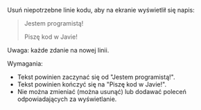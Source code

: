 Usuń niepotrzebne linie kodu, aby na ekranie wyświetlił się napis:

> Jestem programistą!
>
> Piszę kod w Javie!

Uwaga: każde zdanie na nowej linii.

Wymagania:

- Tekst powinien zaczynać się od "Jestem programistą!".
- Tekst powinien kończyć się na "Piszę kod w Javie!".
- Nie można zmieniać (można usunąć) lub dodawać poleceń odpowiadających za wyświetlanie.



